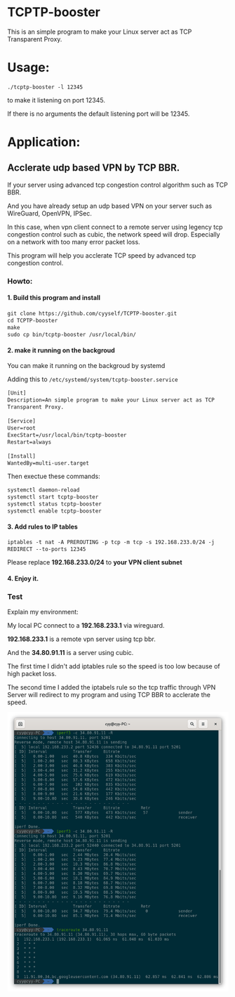 # TCPTP-booster

This is an simple program to make your Linux server act as TCP Transparent Proxy.

# Usage:
```
./tcptp-booster -l 12345
```
to make it listening on port 12345.

If there is no arguments the default listening port will be 12345.

# Application:

## Acclerate udp based VPN by TCP BBR.

If your server using advanced tcp congestion control algorithm such as TCP BBR.

And you have already setup an udp based VPN on your server such as WireGuard, OpenVPN, IPSec.

In this case, when vpn client connect to a remote server using legency tcp congestion control such as cubic, the network speed will drop. Especially on a network with too many error packet loss.

This program will help you acclerate TCP speed by advanced tcp congestion control.

### Howto:
#### 1. Build this program and install
```
git clone https://github.com/cyyself/TCPTP-booster.git
cd TCPTP-booster
make
sudo cp bin/tcptp-booster /usr/local/bin/
```
#### 2. make it running on the backgroud

You can make it running on the backgroud by systemd

Adding this to `/etc/systemd/system/tcptp-booster.service`
```
[Unit]
Description=An simple program to make your Linux server act as TCP Transparent Proxy.

[Service]
User=root
ExecStart=/usr/local/bin/tcptp-booster
Restart=always

[Install]
WantedBy=multi-user.target
```
Then exectue these commands:
```
systemctl daemon-reload
systemctl start tcptp-booster
systemctl status tcptp-booster
systemctl enable tcptp-booster
```

#### 3. Add rules to IP tables
```
iptables -t nat -A PREROUTING -p tcp -m tcp -s 192.168.233.0/24 -j REDIRECT --to-ports 12345
```
Please replace **192.168.233.0/24** to **your VPN client subnet**

#### 4. Enjoy it.

### Test

Explain my environment:

My local PC connect to a **192.168.233.1** via wireguard.

**192.168.233.1** is a remote vpn server using tcp bbr.

And the **34.80.91.11** is a server using cubic.

The first time I didn't add iptables rule so the speed is too low because of high packet loss.

The second time I added the iptabels rule so the tcp traffic through VPN Server will redirect to my program and using TCP BBR to acclerate the speed.

![test](asserts/images/test.png)
